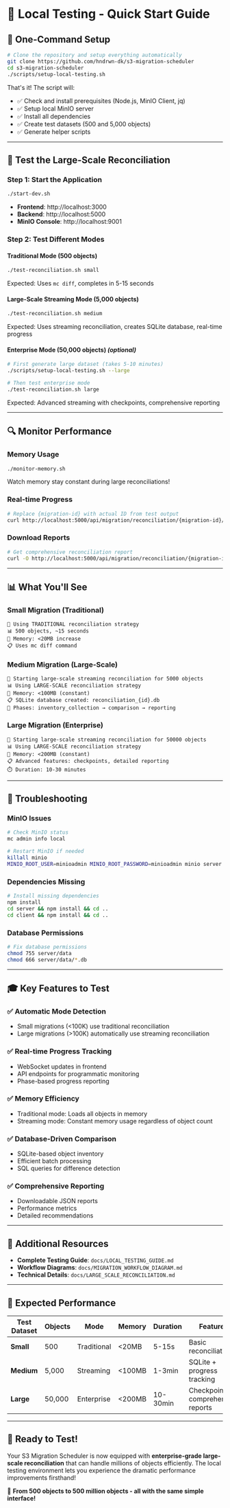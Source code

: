 # 🧪 **Local Testing - Quick Start Guide**

## 🚀 **One-Command Setup**

```bash
# Clone the repository and setup everything automatically
git clone https://github.com/hndrwn-dk/s3-migration-scheduler
cd s3-migration-scheduler
./scripts/setup-local-testing.sh
```

That's it! The script will:
- ✅ Check and install prerequisites (Node.js, MinIO Client, jq)
- ✅ Setup local MinIO server
- ✅ Install all dependencies
- ✅ Create test datasets (500 and 5,000 objects)
- ✅ Generate helper scripts

---

## 🎯 **Test the Large-Scale Reconciliation**

### **Step 1: Start the Application**
```bash
./start-dev.sh
```
- **Frontend**: http://localhost:3000
- **Backend**: http://localhost:5000
- **MinIO Console**: http://localhost:9001

### **Step 2: Test Different Modes**

#### **Traditional Mode (500 objects)**
```bash
./test-reconciliation.sh small
```
Expected: Uses `mc diff`, completes in 5-15 seconds

#### **Large-Scale Streaming Mode (5,000 objects)** 
```bash
./test-reconciliation.sh medium
```
Expected: Uses streaming reconciliation, creates SQLite database, real-time progress

#### **Enterprise Mode (50,000 objects)** *(optional)*
```bash
# First generate large dataset (takes 5-10 minutes)
./scripts/setup-local-testing.sh --large

# Then test enterprise mode
./test-reconciliation.sh large
```
Expected: Advanced streaming with checkpoints, comprehensive reporting

---

## 🔍 **Monitor Performance**

### **Memory Usage**
```bash
./monitor-memory.sh
```
Watch memory stay constant during large reconciliations!

### **Real-time Progress**
```bash
# Replace {migration-id} with actual ID from test output
curl http://localhost:5000/api/migration/reconciliation/{migration-id}/progress
```

### **Download Reports**
```bash
# Get comprehensive reconciliation report
curl -O http://localhost:5000/api/migration/reconciliation/{migration-id}/report
```

---

## 📊 **What You'll See**

### **Small Migration (Traditional)**
```
🔄 Using TRADITIONAL reconciliation strategy
📊 500 objects, ~15 seconds
💾 Memory: <20MB increase
📋 Uses mc diff command
```

### **Medium Migration (Large-Scale)**
```
🚀 Starting large-scale streaming reconciliation for 5000 objects  
📊 Using LARGE-SCALE reconciliation strategy
💾 Memory: <100MB (constant)
📋 SQLite database created: reconciliation_{id}.db
🔄 Phases: inventory_collection → comparison → reporting
```

### **Large Migration (Enterprise)**
```
🚀 Starting large-scale streaming reconciliation for 50000 objects
📊 Using LARGE-SCALE reconciliation strategy  
💾 Memory: <200MB (constant)
📋 Advanced features: checkpoints, detailed reporting
⏱️ Duration: 10-30 minutes
```

---

## 🐛 **Troubleshooting**

### **MinIO Issues**
```bash
# Check MinIO status
mc admin info local

# Restart MinIO if needed
killall minio
MINIO_ROOT_USER=minioadmin MINIO_ROOT_PASSWORD=minioadmin minio server ./minio-data &
```

### **Dependencies Missing**
```bash
# Install missing dependencies
npm install
cd server && npm install && cd ..
cd client && npm install && cd ..
```

### **Database Permissions**
```bash
# Fix database permissions
chmod 755 server/data
chmod 666 server/data/*.db
```

---

## 🎓 **Key Features to Test**

### **✅ Automatic Mode Detection**
- Small migrations (<100K) use traditional reconciliation
- Large migrations (>100K) automatically use streaming reconciliation

### **✅ Real-time Progress Tracking**
- WebSocket updates in frontend
- API endpoints for programmatic monitoring
- Phase-based progress reporting

### **✅ Memory Efficiency**
- Traditional mode: Loads all objects in memory
- Streaming mode: Constant memory usage regardless of object count

### **✅ Database-Driven Comparison**
- SQLite-based object inventory
- Efficient batch processing
- SQL queries for difference detection

### **✅ Comprehensive Reporting**
- Downloadable JSON reports
- Performance metrics
- Detailed recommendations

---

## 📖 **Additional Resources**

- **Complete Testing Guide**: `docs/LOCAL_TESTING_GUIDE.md`
- **Workflow Diagrams**: `docs/MIGRATION_WORKFLOW_DIAGRAM.md`
- **Technical Details**: `docs/LARGE_SCALE_RECONCILIATION.md`

---

## 🎯 **Expected Performance**

| Test Dataset | Objects | Mode | Memory | Duration | Features |
|-------------|---------|------|---------|----------|----------|
| **Small** | 500 | Traditional | <20MB | 5-15s | Basic reconciliation |
| **Medium** | 5,000 | Streaming | <100MB | 1-3min | SQLite + progress tracking |
| **Large** | 50,000 | Enterprise | <200MB | 10-30min | Checkpoints + comprehensive reports |

---

## 🚀 **Ready to Test!**

Your S3 Migration Scheduler is now equipped with **enterprise-grade large-scale reconciliation** that can handle millions of objects efficiently. The local testing environment lets you experience the dramatic performance improvements firsthand!

🌟 **From 500 objects to 500 million objects - all with the same simple interface!**